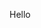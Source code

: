 Hello
<!---
FarOutlier/FarOutlier is a ✨ special ✨ repository because its `README.md` (this file) appears on your GitHub profile.
You can click the Preview link to take a look at your changes.
--->
